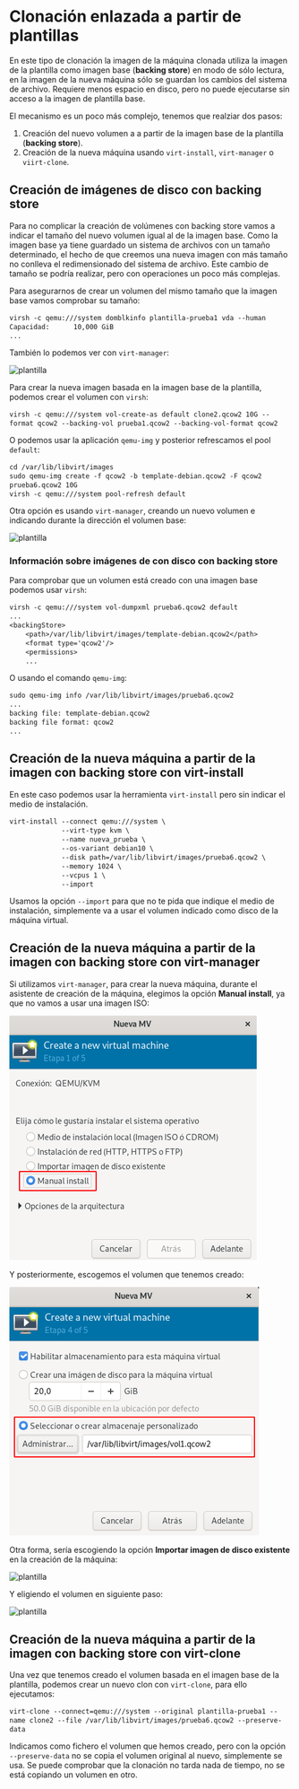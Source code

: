 # Clonación enlazada a partir de plantillas

En este tipo de clonación la imagen de la máquina clonada utiliza la imagen de la plantilla como imagen base (**backing store**) en modo de sólo lectura, en la imagen de la nueva máquina sólo se guardan los cambios del sistema de archivo. Requiere menos espacio en disco, pero no puede ejecutarse sin acceso a la imagen de plantilla base. 

El mecanismo es un poco más complejo, tenemos que realziar dos pasos:

1. Creación del nuevo volumen a a partir de la imagen base de la plantilla (**backing store**).
2. Creación de la nueva máquina usando `virt-install`, `virt-manager` o `viirt-clone`.

## Creación de imágenes de disco con backing store

Para no complicar la creación de volúmenes con backing store vamos a indicar el tamaño del nuevo volumen igual al de la imagen base. Como la imagen base ya tiene guardado un sistema de archivos con un tamaño determinado, el hecho de que creemos una nueva imagen con más tamaño no conlleva el redimensionado del sistema de archivo. Este cambio de tamaño se podría realizar, pero con operaciones un poco más complejas.

Para asegurarnos de crear un volumen del mismo tamaño que la imagen base vamos comprobar su tamaño:
```
virsh -c qemu:///system domblkinfo plantilla-prueba1 vda --human
Capacidad:      10,000 GiB
...
```

También lo podemos ver con `virt-manager`:

![plantilla](img/plantilla5.png)

Para crear la nueva imagen basada en la imagen base de la plantilla, podemos crear el volumen con `virsh`:

```
virsh -c qemu:///system vol-create-as default clone2.qcow2 10G --format qcow2 --backing-vol prueba1.qcow2 --backing-vol-format qcow2 
```

O podemos usar la aplicación `qemu-img` y posterior refrescamos el pool `default`:

```
cd /var/lib/libvirt/images
sudo qemu-img create -f qcow2 -b template-debian.qcow2 -F qcow2 prueba6.qcow2 10G
virsh -c qemu:///system pool-refresh default
```

Otra opción es usando `virt-manager`, creando un nuevo volumen e indicando durante la dirección el volumen base:

![plantilla](img/plantilla6.png)

### Información sobre imágenes de con disco con backing store

Para comprobar que un volumen está creado con una imagen base podemos usar `virsh`:

```
virsh -c qemu:///system vol-dumpxml prueba6.qcow2 default
...
<backingStore>
    <path>/var/lib/libvirt/images/template-debian.qcow2</path>
    <format type='qcow2'/>
    <permissions>
    ...
```

O usando el comando `qemu-img`:

```
sudo qemu-img info /var/lib/libvirt/images/prueba6.qcow2
...
backing file: template-debian.qcow2
backing file format: qcow2
...
```

## Creación de la nueva máquina a partir de la imagen con backing store con virt-install

En este caso podemos usar la herramienta `virt-install` pero sin indicar el medio de instalación.

```
virt-install --connect qemu:///system \
			 --virt-type kvm \
			 --name nueva_prueba \
			 --os-variant debian10 \
			 --disk path=/var/lib/libvirt/images/prueba6.qcow2 \
			 --memory 1024 \
			 --vcpus 1 \
			 --import
```		

Usamos la opción `--import` para que no te pida que indique el medio de instalación, simplemente va a usar el volumen indicado como disco de la máquina virtual.


## Creación de la nueva máquina a partir de la imagen con backing store con virt-manager

Si utilizamos `virt-manager`, para crear la nueva máquina, durante el asistente de creación de la máquina, elegimos la opción **Manual install**, ya que no vamos a usar una imagen ISO:

![volumen](img/volumen9.png)

Y posteriormente, escogemos el volumen que tenemos creado:

![volumen](img/volumen4.png)

Otra forma, sería escogiendo la opción **Importar imagen de disco existente** en la creación de la máquina:

![plantilla](img/plantilla7.png)

Y eligiendo el volumen en siguiente paso:

![plantilla](img/plantilla8.png)


## Creación de la nueva máquina a partir de la imagen con backing store con virt-clone

Una vez que tenemos creado el volumen basada en el imagen base de la plantilla, podemos crear un nuevo clon con `virt-clone`, para ello ejecutamos:

```
virt-clone --connect=qemu:///system --original plantilla-prueba1 --name clone2 --file /var/lib/libvirt/images/prueba6.qcow2 --preserve-data
```

Indicamos como fichero el volumen que hemos creado, pero con la opción `--preserve-data` no se copia el volumen original al nuevo, simplemente se usa. Se puede comprobar que la clonación no tarda nada de tiempo, no se está copiando un volumen en otro.


